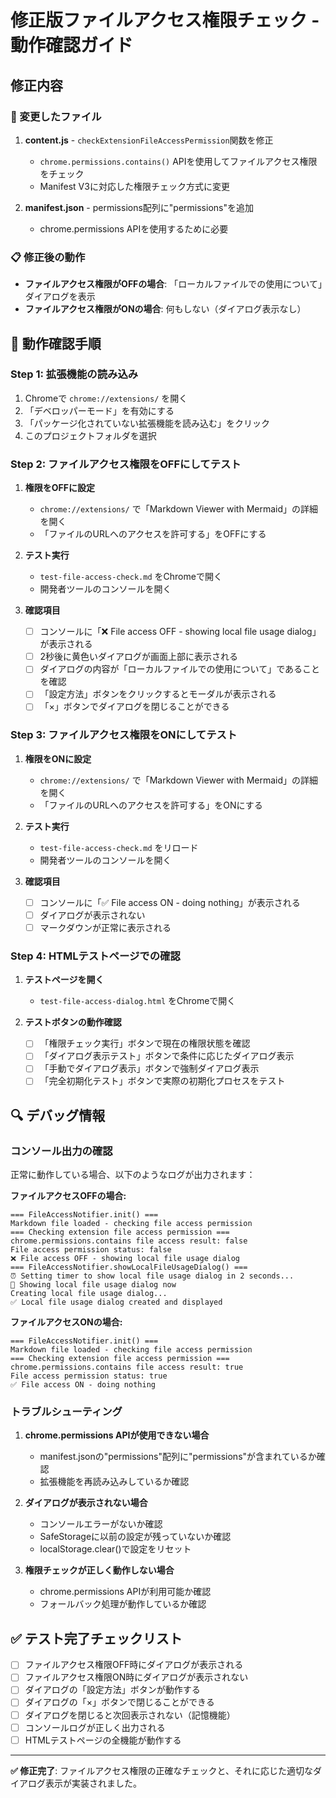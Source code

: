 # 修正版ファイルアクセス権限チェック - 動作確認ガイド

## 修正内容

### 🔧 変更したファイル

1. **content.js** - `checkExtensionFileAccessPermission`関数を修正
   - `chrome.permissions.contains()` APIを使用してファイルアクセス権限をチェック
   - Manifest V3に対応した権限チェック方式に変更

2. **manifest.json** - permissions配列に"permissions"を追加
   - chrome.permissions APIを使用するために必要

### 📋 修正後の動作

- **ファイルアクセス権限がOFFの場合**: 「ローカルファイルでの使用について」ダイアログを表示
- **ファイルアクセス権限がONの場合**: 何もしない（ダイアログ表示なし）

## 🧪 動作確認手順

### Step 1: 拡張機能の読み込み
1. Chromeで `chrome://extensions/` を開く
2. 「デベロッパーモード」を有効にする
3. 「パッケージ化されていない拡張機能を読み込む」をクリック
4. このプロジェクトフォルダを選択

### Step 2: ファイルアクセス権限をOFFにしてテスト

1. **権限をOFFに設定**
   - `chrome://extensions/` で「Markdown Viewer with Mermaid」の詳細を開く
   - 「ファイルのURLへのアクセスを許可する」をOFFにする

2. **テスト実行**
   - `test-file-access-check.md` をChromeで開く
   - 開発者ツールのコンソールを開く
3. **確認項目**
   - [ ] コンソールに「❌ File access OFF - showing local file usage dialog」が表示される
   - [ ] 2秒後に黄色いダイアログが画面上部に表示される
   - [ ] ダイアログの内容が「ローカルファイルでの使用について」であることを確認
   - [ ] 「設定方法」ボタンをクリックするとモーダルが表示される
   - [ ] 「×」ボタンでダイアログを閉じることができる

### Step 3: ファイルアクセス権限をONにしてテスト

1. **権限をONに設定**
   - `chrome://extensions/` で「Markdown Viewer with Mermaid」の詳細を開く
   - 「ファイルのURLへのアクセスを許可する」をONにする

2. **テスト実行**
   - `test-file-access-check.md` をリロード
   - 開発者ツールのコンソールを開く
3. **確認項目**
   - [ ] コンソールに「✅ File access ON - doing nothing」が表示される
   - [ ] ダイアログが表示されない
   - [ ] マークダウンが正常に表示される

### Step 4: HTMLテストページでの確認

1. **テストページを開く**
   - `test-file-access-dialog.html` をChromeで開く

2. **テストボタンの動作確認**
   - [ ] 「権限チェック実行」ボタンで現在の権限状態を確認
   - [ ] 「ダイアログ表示テスト」ボタンで条件に応じたダイアログ表示
   - [ ] 「手動でダイアログ表示」ボタンで強制ダイアログ表示
   - [ ] 「完全初期化テスト」ボタンで実際の初期化プロセスをテスト

## 🔍 デバッグ情報

### コンソール出力の確認

正常に動作している場合、以下のようなログが出力されます：

**ファイルアクセスOFFの場合:**
```
=== FileAccessNotifier.init() ===
Markdown file loaded - checking file access permission
=== Checking extension file access permission ===
chrome.permissions.contains file access result: false
File access permission status: false
❌ File access OFF - showing local file usage dialog
=== FileAccessNotifier.showLocalFileUsageDialog() ===
⏰ Setting timer to show local file usage dialog in 2 seconds...
🚀 Showing local file usage dialog now
Creating local file usage dialog...
✅ Local file usage dialog created and displayed
```

**ファイルアクセスONの場合:**
```
=== FileAccessNotifier.init() ===
Markdown file loaded - checking file access permission
=== Checking extension file access permission ===
chrome.permissions.contains file access result: true
File access permission status: true
✅ File access ON - doing nothing
```

### トラブルシューティング

1. **chrome.permissions APIが使用できない場合**
   - manifest.jsonの"permissions"配列に"permissions"が含まれているか確認
   - 拡張機能を再読み込みしているか確認

2. **ダイアログが表示されない場合**
   - コンソールエラーがないか確認
   - SafeStorageに以前の設定が残っていないか確認
   - localStorage.clear()で設定をリセット

3. **権限チェックが正しく動作しない場合**
   - chrome.permissions APIが利用可能か確認
   - フォールバック処理が動作しているか確認

## ✅ テスト完了チェックリスト

- [ ] ファイルアクセス権限OFF時にダイアログが表示される
- [ ] ファイルアクセス権限ON時にダイアログが表示されない
- [ ] ダイアログの「設定方法」ボタンが動作する
- [ ] ダイアログの「×」ボタンで閉じることができる
- [ ] ダイアログを閉じると次回表示されない（記憶機能）
- [ ] コンソールログが正しく出力される
- [ ] HTMLテストページの全機能が動作する

---

**✅ 修正完了**: ファイルアクセス権限の正確なチェックと、それに応じた適切なダイアログ表示が実装されました。
